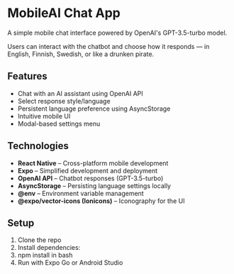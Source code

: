 # MobileAI Chat App

A simple mobile chat interface powered by OpenAI's GPT-3.5-turbo model. 

Users can interact with the chatbot and choose how it responds 
— in English, Finnish, Swedish, or like a drunken pirate.

## Features

- Chat with an AI assistant using OpenAI API
- Select response style/language
- Persistent language preference using AsyncStorage
- Intuitive mobile UI
- Modal-based settings menu

## Technologies

- **React Native** – Cross-platform mobile development
- **Expo** – Simplified development and deployment
- **OpenAI API** – Chatbot responses (GPT-3.5-turbo)
- **AsyncStorage** – Persisting language settings locally
- **@env** – Environment variable management
- **@expo/vector-icons (Ionicons)** – Iconography for the UI

## Setup

1. Clone the repo
2. Install dependencies:
3. npm install in bash
4. Run with Expo Go or Android Studio
